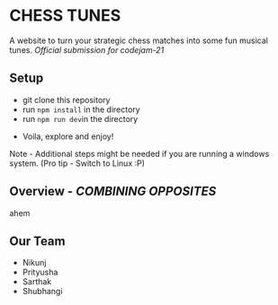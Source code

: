 # CHESS TUNES

A website to turn your strategic chess matches into some fun musical tunes.
*Official submission for codejam-21*

## Setup
* git clone this repository
* run `npm install` in the directory
* run `npm run dev`in the directory
- Voila, explore and enjoy!

Note - Additional steps might be needed if you are running a windows system. (Pro tip - Switch to Linux :P)

## Overview - *COMBINING OPPOSITES*

ahem

## Our Team

* Nikunj 
* Prityusha
* Sarthak
* Shubhangi
